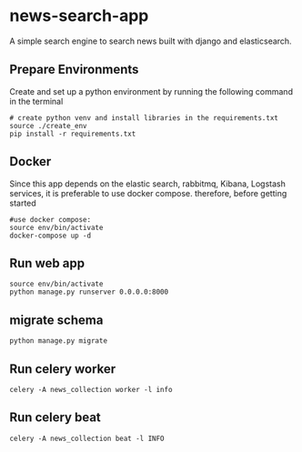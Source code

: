 # news-search-app
A simple search engine to search news built with django and elasticsearch. 

## Prepare Environments
Create and set up a python environment by running the following command in the terminal
```
# create python venv and install libraries in the requirements.txt
source ./create_env
pip install -r requirements.txt
```

## Docker
Since this app depends on the elastic search, rabbitmq, Kibana, Logstash services, it is preferable to use docker compose. 
therefore, before getting started

```
#use docker compose:
source env/bin/activate
docker-compose up -d
```

## Run web app
```
source env/bin/activate
python manage.py runserver 0.0.0.0:8000
```


## migrate schema
```
python manage.py migrate
```


## Run celery worker
```
celery -A news_collection worker -l info
```

## Run celery beat
```
celery -A news_collection beat -l INFO
```
